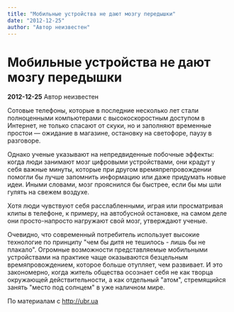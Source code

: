 ```yaml
---
title: "Мобильные устройства не дают мозгу передышки"
date: "2012-12-25"
author: "Автор неизвестен"
---
```


# Мобильные устройства не дают мозгу передышки

**2012-12-25** Автор неизвестен

Сотовые телефоны, которые в последние несколько лет стали полноценными компьютерами с высокоскоростным доступом в Интернет, не только спасают от скуки, но и заполняют временные простои — ожидание в магазине, остановку на светофоре, паузу в разговоре.

Однако ученые указывают на непредвиденные побочные эффекты: когда люди занимают мозг цифровыми устройствами, они крадут у себя важные минуты, которые при другом времяпрепровождении помогли бы лучше запомнить информацию или даже придумать новые идеи. Иными словами, мозг прояснился бы быстрее, если бы мы шли гулять на свежем воздухе.

Хотя люди чувствуют себя расслабленными, играя или просматривая клипы в телефоне, к примеру, на автобусной остановке, на самом деле они просто-напросто нагружают свой мозг, утверждают ученые.

Очевидно, что современный потребитель использует высокие технологие по принципу "чем бы дитя не тешилось - лишь бы не плакало". Огромные возможности представляемые мобильными устройствами на практике чаще оказываются безцельным времяпровождением, которое больше отупляет, чем развивает. И это закономерно, когда житель общества осознает себя не как творца окружающей действительности, а как отдельный "атом", стремящийся занять "место под солнцем" в уже наличном мире.

По материалам с http://ubr.ua